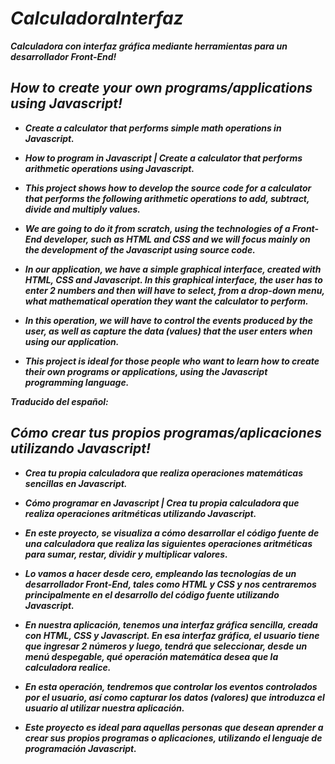 # _CalculadoraInterfaz_

**_Calculadora con interfaz gráfica mediante herramientas para un desarrollador Front-End!_**

## _How to create your own programs/applications using Javascript!_

- **_Create a calculator that performs simple math operations in Javascript._**
  
- **_How to program in Javascript | Create a calculator that performs arithmetic operations using Javascript._**
  
- **_This project shows how to develop the source code for a calculator that performs the following arithmetic operations to add, subtract, divide and multiply values._**
  
- **_We are going to do it from scratch, using the technologies of a Front-End developer, such as HTML and CSS and we will focus mainly on the development of the Javascript using source code._**
  
- **_In our application, we have a simple graphical interface, created with HTML, CSS and Javascript. In this graphical interface, the user has to enter 2 numbers and then will have to select, from a drop-down menu, what mathematical operation they want the calculator to perform._**
  
- **_In this operation, we will have to control the events produced by the user, as well as capture the data (values) that the user enters when using our application._**
  
- **_This project is ideal for those people who want to learn how to create their own programs or applications, using the Javascript programming language._**

**_Traducido del español:_**
  
## _Cómo crear tus propios programas/aplicaciones utilizando Javascript!_

- **_Crea tu propia calculadora que realiza operaciones matemáticas sencillas en Javascript._**
 
- **_Cómo programar en Javascript | Crea tu propia calculadora que realiza operaciones aritméticas utilizando Javascript._**

- **_En este proyecto, se visualiza a cómo desarrollar el código fuente de una calculadora que realiza las siguientes operaciones aritméticas para sumar, restar, dividir y multiplicar valores._**
  
- **_Lo vamos a hacer desde cero, empleando las tecnologías de un desarrollador Front-End, tales como HTML y CSS y nos centraremos principalmente en el desarrollo del código fuente utilizando Javascript._**
 
- **_En nuestra aplicación, tenemos una interfaz gráfica sencilla, creada con HTML, CSS y Javascript. En esa interfaz gráfica, el usuario tiene que ingresar 2 números y luego, tendrá que seleccionar, desde un menú despegable, qué operación matemática desea que la calculadora realice._**
  
- **_En esta operación, tendremos que controlar los eventos controlados por el usuario, así como capturar los datos (valores) que introduzca el usuario al utilizar nuestra aplicación._**
  
- **_Este proyecto es ideal para aquellas personas que desean aprender a crear sus propios programas o aplicaciones, utilizando el lenguaje de programación Javascript._**
